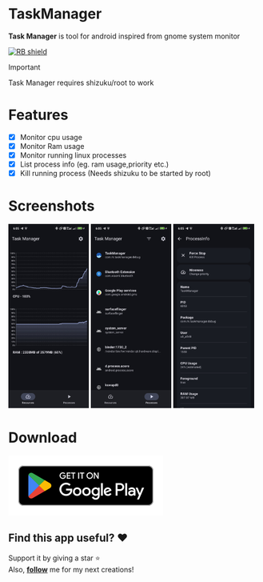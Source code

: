 # TaskManager
**Task Manager** is tool for android inspired from gnome system monitor

[<img src="https://shields.rbtlog.dev/simple/com.rk.taskmanager" alt="RB shield">](https://shields.rbtlog.dev/com.rk.taskmanager)

> [!IMPORTANT]
Task Manager requires shizuku/root to work

# Features
- [x] Monitor cpu usage
- [x] Monitor Ram usage
- [x] Monitor running linux processes
- [x] List process info (eg. ram usage,priority etc.)
- [x] Kill running process (Needs shizuku to be started by root)

# Screenshots
<div>
<img src="fastlane/metadata/android/en-US/images/phoneScreenshots/01.jpg" width="32%" />
  <img src="fastlane/metadata/android/en-US/images/phoneScreenshots/02.jpg" width="32%" />
    <img src="fastlane/metadata/android/en-US/images/phoneScreenshots/03.jpg" width="32%" />
</div>

# Download

![Download](/dl_play.svg)

## Find this app useful? :heart:
Support it by giving a star :star: <br>
Also, **__[follow](https://github.com/Rohitkushvaha01)__** me for my next creations!

